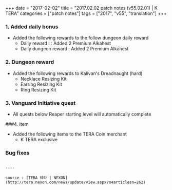 +++
date = "2017-02-02"
title = "2017.02.02 patch notes (v55.02.01) | K TERA"
categories = ["patch notes"]
tags = ["2017", "v55", "translation"]
+++

### 1. Added daily bonus
- Added the following rewards to the follow dungeon daily reward
  - Daily reward I : Added 2 Premium Alkahest
  - Daily dungeon reward :  Added 2 Premium Alkahest

### 2. Dungeon reward
- Added the following rewards to Kalivan's Dreadnaught (hard)
  - Necklace Resizing Kit
  - Earring Resizing Kit
  - Ring Resizing Kit

### 3. Vanguard Initiative quest
- All quests below Reaper starting level will automatically complete

###4. Item
- Added the following items to the TERA Coin merchant
  - K TERA exclusive

### Bug fixes
```

----

source : [TERA 테라 | NEXON](http://tera.nexon.com/news/update/view.aspx?n4articlesn=262)
